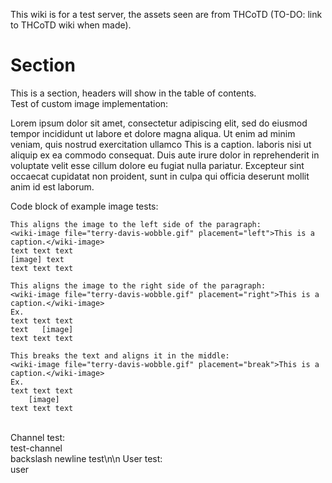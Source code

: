 This wiki is for a test server, the assets seen are from THCoTD (TO-DO: link to THCoTD wiki when made).

# Section
This is a section, headers will show in the table of contents. \
Test of custom image implementation: 

Lorem ipsum dolor sit amet, consectetur adipiscing elit, sed do eiusmod tempor incididunt ut labore et dolore magna aliqua. Ut enim ad minim veniam, quis nostrud exercitation ullamco <wiki-image file="terry-davis-wobble.gif" placement="left">This is a caption.</wiki-image> laboris nisi ut aliquip ex ea commodo consequat. Duis aute irure dolor in reprehenderit in voluptate velit esse cillum dolore eu fugiat nulla pariatur. Excepteur sint occaecat cupidatat non proident, sunt in culpa qui officia deserunt mollit anim id est laborum.

Code block of example image tests:
```
This aligns the image to the left side of the paragraph:
<wiki-image file="terry-davis-wobble.gif" placement="left">This is a caption.</wiki-image>
text text text
[image] text
text text text

This aligns the image to the right side of the paragraph:
<wiki-image file="terry-davis-wobble.gif" placement="right">This is a caption.</wiki-image>
Ex.
text text text
text   [image]
text text text

This breaks the text and aligns it in the middle:
<wiki-image file="terry-davis-wobble.gif" placement="break">This is a caption.</wiki-image>
Ex.
text text text
    [image]
text text text
```
<br/>
Channel test:<br/>
<wiki-channel>test-channel</wiki-channel>
<br/>
backslash newline test\n\n 
User test:<br/>
<wiki-user>user</wiki-channel>